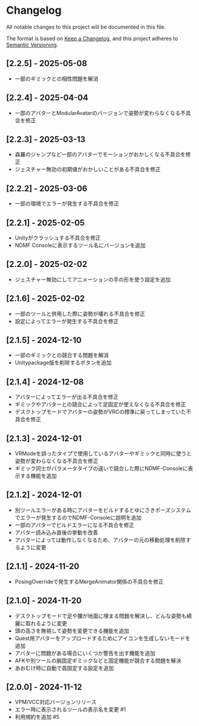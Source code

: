 # Changelog
All notable changes to this project will be documented in this file.

The format is based on [Keep a Changelog](https://keepachangelog.com/en/1.0.0/),
and this project adheres to [Semantic Versioning](https://semver.org/spec/v2.0.0.html).

## [2.2.5] - 2025-05-08
- 一部のギミックとの相性問題を解消

## [2.2.4] - 2025-04-04
- 一部のアバターとModularAvatarのバージョンで姿勢が変わらなくなる不具合を修正

## [2.2.3] - 2025-03-13
- 森羅のジャンプなど一部のアバターでモーションがおかしくなる不具合を修正
- ジェスチャー無効の初期値がおかしいことがある不具合を修正

## [2.2.2] - 2025-03-06
- 一部の環境でエラーが発生する不具合を修正

## [2.2.1] - 2025-02-05
- Unityがクラッシュする不具合を修正
- NDMF Consoleに表示するツール名にバージョンを追加

## [2.2.0] - 2025-02-02
- ジェスチャー無効にしてアニメーションの手の形を使う設定を追加

## [2.1.6] - 2025-02-02
- 一部のツールと併用した際に姿勢が壊れる不具合を修正
- 設定によってエラーが発生する不具合を修正

## [2.1.5] - 2024-12-10
- 一部のギミックとの競合する問題を解消
- Unitypackage版を削除するボタンを追加

## [2.1.4] - 2024-12-08
- アバターによってエラーが出る不具合を修正
- ギミックやアバターとの競合によって足固定が使えなくなる不具合を修正
- デスクトップモードでアバターの姿勢がVRCの標準に戻ってしまっていた不具合を修正

## [2.1.3] - 2024-12-01
- VRModeを誤ったタイプで使用しているアバターやギミックと同時に使うと姿勢が変わらなくなる不具合を修正
- ギミック同士がパラメータタイプの違いで競合した際にNDMF-Consoleに表示する機能を追加

## [2.1.2] - 2024-12-01
- 別ツールエラーがある時にアバターをビルドするとゆにさきポーズシステムでエラーが発生するのでNDMF-Consoleに説明を追加
- 一部のアバターでビルドエラーになる不具合を修正
- アバター読み込み直後の挙動を改善
- アバターによっては動作しなくなるため、アバターの元の移動処理を削除するように変更

## [2.1.1] - 2024-11-20
- PosingOverrideで発生するMergeAnimator関係の不具合を修正

## [2.1.0] - 2024-11-20
- デスクトップモードで足や腰が地面に埋まる問題を解決し、どんな姿勢も綺麗に取れるように変更
- 頭の高さを無視して姿勢を変更できる機能を追加
- Quest用アバターをアップロードするためにアイコンを生成しないモードを追加
- アバターに問題がある場合にいくつか警告を出す機能を追加
- AFKや別ツールの腕固定ギミックなどと固定機能が競合する問題を解決
- あおむけ時に自動で首固定する設定を追加

## [2.0.0] - 2024-11-12
- VPM/VCC対応バージョンリリース
- エラー時に表示されるツールの表示名を変更 #1
- 利用規約を追加 #5